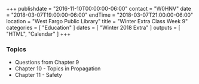 +++
publishdate = "2016-11-10T00:00:00-06:00"
contact = "W0HNV"
date = "2018-03-07T19:00:00-06:00"
endTime = "2018-03-07T21:00:00-06:00"
location = "West Fargo Public Library"
title = "Winter Extra Class Week 9"
categories = [ "Education" ]
dates = [ "Winter 2018 Extra" ]
outputs = [ "HTML", "Calendar" ]
+++

### Topics

* Questions from Chapter 9
* Chapter 10 - Topics in Propagation
* Chapter 11 - Safety
